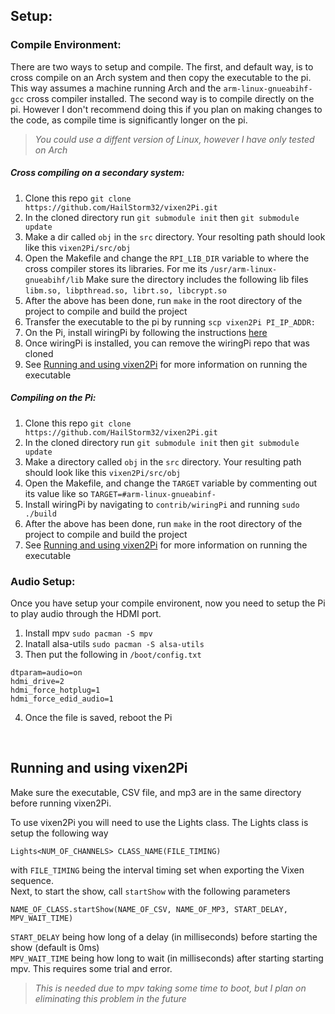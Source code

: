 ## Setup:


### Compile Environment: 
There are two ways to setup and compile. The first, and default way, is to cross compile on an Arch system and then copy the executable to the pi. This way assumes a machine running Arch and the `arm-linux-gnueabihf-gcc` cross compiler installed. The second way is to compile directly on the pi. However I don't recommend doing this if you plan on making changes to the code, as compile time is significantly longer on the pi.
><i>You could use a diffent version of Linux, however I have only tested on Arch</i>

##### Cross compiling on a secondary system:

1. Clone this repo `git clone https://github.com/HailStorm32/vixen2Pi.git`
2. In the cloned directory run `git submodule init` then `git submodule update`
3. Make a dir called `obj` in the `src` directory. Your resolting path should look like this `vixen2Pi/src/obj`
4. Open the Makefile and change the `RPI_LIB_DIR` variable to where the cross compiler stores its libraries. For me its `/usr/arm-linux-gnueabihf/lib` Make sure the directory includes the following lib files `libm.so, libpthread.so, librt.so, libcrypt.so`
5. After the above has been done, run `make` in the root directory of the project to compile and build the project
6. Transfer the executable to the pi by running `scp vixen2Pi PI_IP_ADDR:`
7. On the Pi, install wiringPi by following the instructions <a href="http://wiringpi.com/download-and-install/">here</a>
8. Once wiringPi is installed, you can remove the wiringPi repo that was cloned
9. See <a href="custom-id">Running and using vixen2Pi</a> for more information on running the executable

##### Compiling on the Pi:

1. Clone this repo `git clone https://github.com/HailStorm32/vixen2Pi.git`
2. In the cloned directory run `git submodule init` then `git submodule update`
3. Make a directory called `obj` in the `src` directory. Your resulting path should look like this `vixen2Pi/src/obj`
4. Open the Makefile, and change the `TARGET` variable by commenting out its value like so `TARGET=#arm-linux-gnueabinf-`
5. Install wiringPi by navigating to `contrib/wiringPi` and running `sudo ./build`
6. After the above has been done, run `make` in the root directory of the project to compile and build the project
7. See <a href="custom-id">Running and using vixen2Pi</a> for more information on running the executable


### Audio Setup:
Once you have setup your compile environent, now you need to setup the Pi to play audio through the HDMI port.

1. Install mpv `sudo pacman -S mpv`
2. Inatall alsa-utils `sudo pacman -S alsa-utils`
3. Then put the following in `/boot/config.txt`
```
dtparam=audio=on
hdmi_drive=2
hdmi_force_hotplug=1
hdmi_force_edid_audio=1
```
4. Once the file is saved, reboot the Pi

<br>


<h2 id="running-and-using">Running and using vixen2Pi</h2>

Make sure the executable, CSV file, and mp3 are in the same directory before running vixen2Pi.

To use vixen2Pi you will need to use the Lights class. The Lights class is setup the following way 
```
Lights<NUM_OF_CHANNELS> CLASS_NAME(FILE_TIMING)
``` 
with `FILE_TIMING` being the interval timing set when exporting the Vixen sequence.
<br>Next, to start the show, call `startShow` with the following parameters
```
NAME_OF_CLASS.startShow(NAME_OF_CSV, NAME_OF_MP3, START_DELAY, MPV_WAIT_TIME)
```
`START_DELAY` being how long of a delay (in milliseconds) before starting the show (default is 0ms)
<br>`MPV_WAIT_TIME` being how long to wait (in milliseconds) after starting starting mpv. This requires some trial and error.
><i>This is needed due to mpv taking some time to boot, but I plan on eliminating this problem in the future</i>
